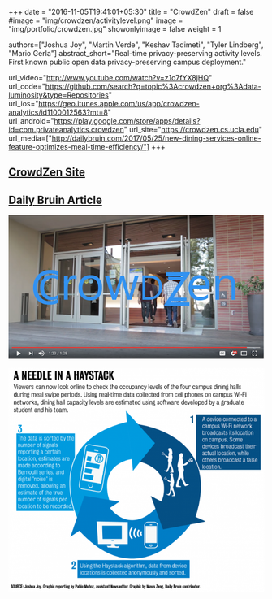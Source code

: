 +++
date = "2016-11-05T19:41:01+05:30"
title = "CrowdZen"
draft = false
#image = "img/crowdzen/activitylevel.png"
image = "img/portfolio/crowdzen.jpg"
showonlyimage = false
weight = 1

authors=["Joshua Joy", "Martin Verde", "Keshav Tadimeti", "Tyler Lindberg", "Mario Gerla"]
abstract_short="Real-time privacy-preserving activity levels. First known public open data privacy-preserving campus deployment."

url_video="http://www.youtube.com/watch?v=z1o7fYX8jHQ"
url_code="https://github.com/search?q=topic%3Acrowdzen+org%3Adata-luminosity&type=Repositories"
url_ios="https://geo.itunes.apple.com/us/app/crowdzen-analytics/id1100012563?mt=8"
url_android="https://play.google.com/store/apps/details?id=com.privateanalytics.crowdzen"
url_site="https://crowdzen.cs.ucla.edu"
url_media=["http://dailybruin.com/2017/05/25/new-dining-services-online-feature-optimizes-meal-time-efficiency/"]
+++


<!--more-->

## [CrowdZen Site](https://crowdzen.cs.ucla.edu)

## [Daily Bruin Article](http://dailybruin.com/2017/05/25/new-dining-services-online-feature-optimizes-meal-time-efficiency/)

[![IMAGE ALT TEXT](/img/crowdzen-youtube.png)](http://www.youtube.com/watch?v=z1o7fYX8jHQ "CrowdZen")

![Activity Level](/img/crowdzen/activitylevel.png)
